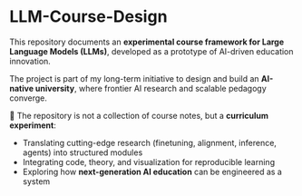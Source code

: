 # LLM-Course-Design

This repository documents an **experimental course framework for Large Language Models (LLMs)**, 
developed as a prototype of AI-driven education innovation.  

The project is part of my long-term initiative to design and build an **AI-native university**, 
where frontier AI research and scalable pedagogy converge.  

📌 The repository is not a collection of course notes, but a **curriculum experiment**:  
- Translating cutting-edge research (finetuning, alignment, inference, agents) into structured modules  
- Integrating code, theory, and visualization for reproducible learning  
- Exploring how **next-generation AI education** can be engineered as a system

